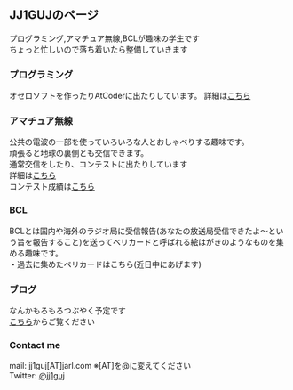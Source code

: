## JJ1GUJのページ

プログラミング,アマチュア無線,BCLが趣味の学生です  
ちょっと忙しいので落ち着いたら整備していきます

### プログラミング
オセロソフトを作ったりAtCoderに出たりしています。 
詳細は[こちら](https://jj1guj.github.io/programming/programming)

### アマチュア無線
公共の電波の一部を使っていろいろな人とおしゃべりする趣味です。  
頑張ると地球の裏側とも交信できます。  
通常交信をしたり、コンテストに出たりしています  
詳細は[こちら](https://jj1guj.github.io/hamradio/hamradio)  
コンテスト成績は[こちら](https://jj1guj.github.io/hamradio/contests)

### BCL
BCLとは国内や海外のラジオ局に受信報告(あなたの放送局受信できたよ～という旨を報告すること)を送ってベリカードと呼ばれる絵はがきのようなものを集める趣味です。  
・過去に集めたベリカードはこちら(近日中にあげます)
### ブログ
なんかもろもろつぶやく予定です  
[こちら](https://jj1guj.github.io/blog/blog_index)からご覧ください
<!--### Markdown

Markdown is a lightweight and easy-to-use syntax for styling your writing. It includes conventions for

```markdown
Syntax highlighted code block

# Header 1
## Header 2
### Header 3

- Bulleted
- List

1. Numbered
2. List

**Bold** and _Italic_ and `Code` text

[Link](url) and ![Image](src)
```

For more details see [GitHub Flavored Markdown](https://guides.github.com/features/mastering-markdown/).

### Jekyll Themes

Your Pages site will use the layout and styles from the Jekyll theme you have selected in your [repository settings](https://github.com/jj1guj/jj1guj.github.io/settings). The name of this theme is saved in the Jekyll `_config.yml` configuration file.
-->

### Contact me
mail: jj1guj\[AT\]jarl.com ※\[AT\]を@に変えてください  
Twitter: [@jj1guj](https://twitter.com/jj1guj)
<!--Having trouble with Pages? Check out our [documentation](https://help.github.com/categories/github-pages-basics/) or [contact support](https://github.com/contact) and we’ll help you sort it out.-->
